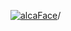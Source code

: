[![alcaFace](https://camo.githubusercontent.com/2ee094c4af74cb0ec2e19388fccfb809837623e3/68747470733a2f2f7374617469632d63646e2e6a74766e772e6e65742f656d6f7469636f6e732f76312f3332383632362f312e30)](https://twitch.tv/Alca)/

<!--
# My "Popular" CodePens

<table>
	<tr>
		<th></th>
		<th>Title</th>
		<th>Last updated</th>
	</tr>
	<tr>
		<td><a href="https://codepen.io/Alca/pen/Bardzxe" rel="nofollow"><img src="https://codepen.io/alca/pen/Bardzxe/image/default.png" width="100" height="56.25"></a></td>
		<td><a href="https://codepen.io/Alca/pen/Bardzxe" rel="nofollow">Simple Time Difference...</a></td>
		<td>Jul 25, 2022</td>
	</tr>
	<tr>
		<td><a href="https://codepen.io/Alca/pen/OJvbwyX" rel="nofollow"><img src="https://codepen.io/alca/pen/OJvbwyX/image/default.png" width="100" height="56.25"></a></td>
		<td><a href="https://codepen.io/Alca/pen/OJvbwyX" rel="nofollow">A Pen by Jacob Foster</a></td>
		<td>Jul 15, 2022</td>
	</tr>
	<tr>
		<td><a href="https://codepen.io/Alca/pen/NWYNzmY" rel="nofollow"><img src="https://codepen.io/alca/pen/NWYNzmY/image/default.png" width="100" height="56.25"></a></td>
		<td><a href="https://codepen.io/Alca/pen/NWYNzmY" rel="nofollow">A Pen by Jacob Foster</a></td>
		<td>Jul 9, 2022</td>
	</tr>
	<tr>
		<td><a href="https://codepen.io/Alca/pen/RwMrvOg" rel="nofollow"><img src="https://codepen.io/alca/pen/RwMrvOg/image/default.png" width="100" height="56.25"></a></td>
		<td><a href="https://codepen.io/Alca/pen/RwMrvOg" rel="nofollow">A Pen by Jacob Foster</a></td>
		<td>Jul 7, 2022</td>
	</tr>
	<tr>
		<td><a href="https://codepen.io/Alca/pen/qBxGVpR" rel="nofollow"><img src="https://codepen.io/alca/pen/qBxGVpR/image/default.png" width="100" height="56.25"></a></td>
		<td><a href="https://codepen.io/Alca/pen/qBxGVpR" rel="nofollow">A Pen by Jacob Foster</a></td>
		<td>Jun 21, 2022</td>
	</tr>
	<tr>
		<td><a href="https://codepen.io/Alca/pen/vYdMWWj" rel="nofollow"><img src="https://codepen.io/alca/pen/vYdMWWj/image/default.png" width="100" height="56.25"></a></td>
		<td><a href="https://codepen.io/Alca/pen/vYdMWWj" rel="nofollow">Cardboard_Cowboy Font</a></td>
		<td>Jun 20, 2022</td>
	</tr>
	<tr>
		<td><a href="https://codepen.io/Alca/pen/mdXadMb" rel="nofollow"><img src="https://codepen.io/alca/pen/mdXadMb/image/default.png" width="100" height="56.25"></a></td>
		<td><a href="https://codepen.io/Alca/pen/mdXadMb" rel="nofollow">A Pen by Jacob Foster</a></td>
		<td>Jun 12, 2022</td>
	</tr>
	<tr>
		<td><a href="https://codepen.io/Alca/pen/dydQYKy" rel="nofollow"><img src="https://codepen.io/alca/pen/dydQYKy/image/default.png" width="100" height="56.25"></a></td>
		<td><a href="https://codepen.io/Alca/pen/dydQYKy" rel="nofollow">A Pen by Jacob Foster</a></td>
		<td>Jun 10, 2022</td>
	</tr>
	<tr>
		<td><a href="https://codepen.io/Alca/pen/YzeOWKX" rel="nofollow"><img src="https://codepen.io/alca/pen/YzeOWKX/image/default.png" width="100" height="56.25"></a></td>
		<td><a href="https://codepen.io/Alca/pen/YzeOWKX" rel="nofollow">Chain Swing</a></td>
		<td>Jun 7, 2022</td>
	</tr>
	<tr>
		<td><a href="https://codepen.io/Alca/pen/LYQJNQq" rel="nofollow"><img src="https://codepen.io/alca/pen/LYQJNQq/image/default.png" width="100" height="56.25"></a></td>
		<td><a href="https://codepen.io/Alca/pen/LYQJNQq" rel="nofollow">A Pen by Jacob Foster</a></td>
		<td>Jun 7, 2022</td>
	</tr>
</table>

---

###### Last updated: Tue, 26 Jul 2022 05:18:39 GMT
-->
